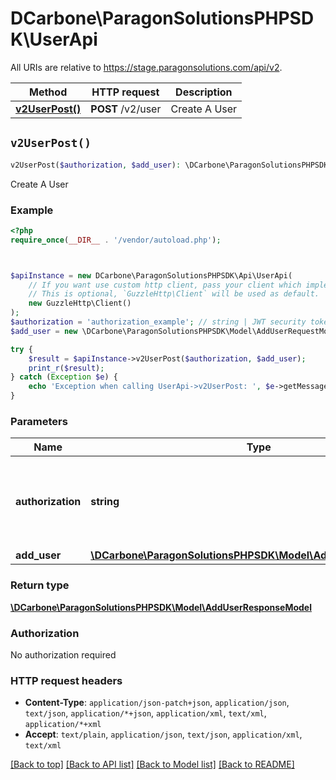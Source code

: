 # DCarbone\ParagonSolutionsPHPSDK\UserApi

All URIs are relative to https://stage.paragonsolutions.com/api/v2.

Method | HTTP request | Description
------------- | ------------- | -------------
[**v2UserPost()**](UserApi.md#v2UserPost) | **POST** /v2/user | Create A User


## `v2UserPost()`

```php
v2UserPost($authorization, $add_user): \DCarbone\ParagonSolutionsPHPSDK\Model\AddUserResponseModel
```

Create A User

### Example

```php
<?php
require_once(__DIR__ . '/vendor/autoload.php');



$apiInstance = new DCarbone\ParagonSolutionsPHPSDK\Api\UserApi(
    // If you want use custom http client, pass your client which implements `GuzzleHttp\ClientInterface`.
    // This is optional, `GuzzleHttp\Client` will be used as default.
    new GuzzleHttp\Client()
);
$authorization = 'authorization_example'; // string | JWT security token obtained from Identity Server.
$add_user = new \DCarbone\ParagonSolutionsPHPSDK\Model\AddUserRequestModel(); // \DCarbone\ParagonSolutionsPHPSDK\Model\AddUserRequestModel

try {
    $result = $apiInstance->v2UserPost($authorization, $add_user);
    print_r($result);
} catch (Exception $e) {
    echo 'Exception when calling UserApi->v2UserPost: ', $e->getMessage(), PHP_EOL;
}
```

### Parameters

Name | Type | Description  | Notes
------------- | ------------- | ------------- | -------------
 **authorization** | **string**| JWT security token obtained from Identity Server. |
 **add_user** | [**\DCarbone\ParagonSolutionsPHPSDK\Model\AddUserRequestModel**](../Model/AddUserRequestModel.md)|  |

### Return type

[**\DCarbone\ParagonSolutionsPHPSDK\Model\AddUserResponseModel**](../Model/AddUserResponseModel.md)

### Authorization

No authorization required

### HTTP request headers

- **Content-Type**: `application/json-patch+json`, `application/json`, `text/json`, `application/*+json`, `application/xml`, `text/xml`, `application/*+xml`
- **Accept**: `text/plain`, `application/json`, `text/json`, `application/xml`, `text/xml`

[[Back to top]](#) [[Back to API list]](../../README.md#endpoints)
[[Back to Model list]](../../README.md#models)
[[Back to README]](../../README.md)
